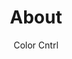 ---
layout: 04-about/values
permalink: "/about/values/"

title: About
description: Color Cntrl desc here
author: Color Cntrl
tags:
- color-cntrl
---